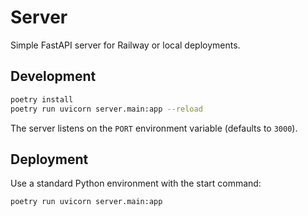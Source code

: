 # Server

Simple FastAPI server for Railway or local deployments.

## Development

```bash
poetry install
poetry run uvicorn server.main:app --reload
```

The server listens on the `PORT` environment variable (defaults to `3000`).

## Deployment

Use a standard Python environment with the start command:

```
poetry run uvicorn server.main:app
```
